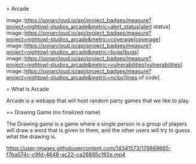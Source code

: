 = Arcade

image::https://sonarcloud.io/api/project_badges/measure?project=nightowl-studios_arcade&metric=alert_status[alert status]
image::https://sonarcloud.io/api/project_badges/measure?project=nightowl-studios_arcade&metric=coverage[coverage]
image::https://sonarcloud.io/api/project_badges/measure?project=nightowl-studios_arcade&metric=bugs[bugs]
image::https://sonarcloud.io/api/project_badges/measure?project=nightowl-studios_arcade&metric=vulnerabilities[vulnerabilities]
image::https://sonarcloud.io/api/project_badges/measure?project=nightowl-studios_arcade&metric=ncloc[lines of code]

= What is Arcade

Arcade is a webapp that will host random party games that we like to play.

== Drawing Game (no finalized name)

The Drawing game is a game where a single person in a group of players will
draw a word that is given to them, and the other users will try to guess what
the drawing is.

https://user-images.githubusercontent.com/14341573/179869665-f7ba074c-c9fd-4648-ac22-ca26895c192e.mp4

